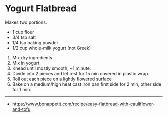 # Yogurt Flatbread

Makes two portions.

- 1 cup flour
- 3/4 tsp salt
- 1/4 tsp baking powder
- 1/2 cup whole-milk yogurt (not Greek)

1. Mix dry ingredients.
2. Mix in yogurt.
3. Knead until mostly smooth, ~1 minute.
4. Divide into 2 pieces and let rest for 15 min covered in plastic wrap.
5. Roll out each piece on a lightly flowered surface
6. Bake on a medium/high heat cast iron pan first side for 2 min, other side for 1 min.

---

- https://www.bonappetit.com/recipe/easy-flatbread-with-cauliflower-and-tofu